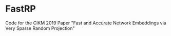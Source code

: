 # FastRP
Code for the CIKM 2019 Paper "Fast and Accurate Network Embeddings via Very Sparse Random Projection"
